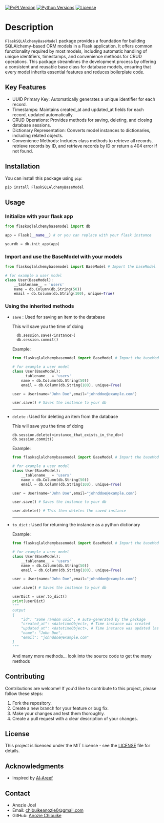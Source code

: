 [![PyPI Version](https://img.shields.io/pypi/v/FlaskSQLAlchemyBaseModel.svg)](https://pypi.org/project/FlaskSQLAlchemyBaseModel/)
[![Python Versions](https://img.shields.io/pypi/pyversions/FlaskSQLAlchemyBaseModel.svg)](https://pypi.org/project/FlaskSQLAlchemyBaseModel/)
[![License](https://img.shields.io/pypi/l/FlaskSQLAlchemyBaseModel.svg)](https://github.com/AnozieChibuike/FlaskSQLAlchemyBaseModel/blob/master/LICENSE)

# Description

`FlaskSQLAlchemyBaseModel` package provides a foundation for building SQLAlchemy-based ORM models in a Flask application. It offers common functionality required by most models, including automatic handling of unique identifiers, timestamps, and convenience methods for CRUD operations. This package streamlines the development process by offering a consistent and reusable base class for database models, ensuring that every model inherits essential features and reduces boilerplate code.

## Key Features

- UUID Primary Key: Automatically generates a unique identifier for each record.
- Timestamps: Maintains created_at and updated_at fields for each record, updated automatically.
- CRUD Operations: Provides methods for saving, deleting, and closing database sessions.
- Dictionary Representation: Converts model instances to dictionaries, including related objects.
- Convenience Methods: Includes class methods to retrieve all records, retrieve records by ID, and retrieve records by ID or return a 404 error if not found.

## Installation

You can install this package using `pip`:

```bash
pip install FlaskSQLAlchemyBaseModel
```

## Usage

### Initialize with your flask app

```python
from flasksqlalchemybasemodel import db

app = Flask(__name__) # or you can replace with your flask instance

yourdb = db.init_app(app)
```

### Import and use the BaseModel with your models

```python
from flasksqlalchemybasemodel import BaseModel # Import the baseModel

# for example a user model
class User(BaseModel):
    __tablename__ = 'users'
    name = db.Column(db.String(50))
    email = db.Column(db.String(100), unique=True)
```

### Using the inherited methods

- `save` : <span>Used for saving an item to the database</span>
  <p>This will save you the time of doing </p>

    ```python
      db.session.save(<instance>)
      db.session.commit()
    ```

  Example:

    ```python
    from flasksqlalchemybasemodel import BaseModel # Import the baseModel

    # for example a user model
    class User(BaseModel):
        __tablename__ = 'users'
        name = db.Column(db.String(50))
        email = db.Column(db.String(100), unique=True)

    user = User(name="John Doe",email="johnddoe@example.com")

    user.save() # Saves the instance to your db
    ```
    ---

- `delete` : <span>Used for deleting an item from the database</span>

    <p>This will save you the time of doing </p>

    ```
    db.session.delete(<instance_that_exists_in_the_db>)
    db.session.commit()
    ```
    Example:

    ```python
    from flasksqlalchemybasemodel import BaseModel # Import the baseModel

    # for example a user model
    class User(BaseModel):
        __tablename__ = 'users'
        name = db.Column(db.String(50))
        email = db.Column(db.String(100), unique=True)

    user = User(name="John Doe",email="johnddoe@example.com")

    user.save() # Saves the instance to your db

    user.delete() # This then deletes the saved instance
    ```
    ---
- `to_dict` : <span>Used for returning the instance as a python dictionary</span>

    <p>Example:</p>

    ```python
    from flasksqlalchemybasemodel import BaseModel # Import the baseModel

    # for example a user model
    class User(BaseModel):
        __tablename__ = 'users'
        name = db.Column(db.String(50))
        email = db.Column(db.String(100), unique=True)

    user = User(name="John Doe",email="johnddoe@example.com")

    user.save() # Saves the instance to your db

    userDict = user.to_dict() 
    print(userDict)
    """
    output
    {
        "id": "Some random uuid", # auto-generated by the package
        "created_at": <datetimeObject>, # Time instance was created
        "updated_at": <datetimeObject>, # Time instance was updated last
        "name": "John Doe",
        "email": "johnddoe@example.com"
    }
    """
    ```
    
    And many more methods... look into the source code to get the many methods
    

## Contributing

Contributions are welcome! If you'd like to contribute to this project, please follow these steps:

1.  Fork the repository.
2.  Create a new branch for your feature or bug fix.
3.  Make your changes and test them thoroughly.
4.  Create a pull request with a clear description of your changes.

## License

This project is licensed under the MIT License - see the [LICENSE](https://mit-license.org/) file for details.

## Acknowledgments

- Inspired by [Al-Areef](https://github.com/NUCCASSJNR)

## Contact

- Anozie Joel
- Email: chibuikeanozie0@gmail.com
- GitHub: [Anozie Chibuike](https://github.com/AnozieChibuike)
